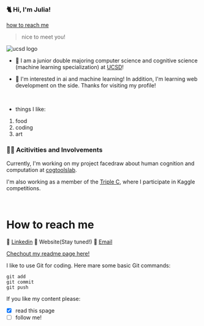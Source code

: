 <!--
**juliyaya007/juliyaya007** is a ✨ _special_ ✨ repository because its `README.md` (this file) appears on your GitHub profile.
Here are some ideas to get you started:

- 🔭 I’m currently working on ...
- 🌱 I’m currently learning ...
- 👯 I’m looking to collaborate on ...
- 🤔 I’m looking for help with ...
- 💬 Ask me about ...
- 📫 How to reach me: ...
- 😄 Pronouns: ...
- ⚡ Fun fact: ...
-->
<!--![](file:///Users/julia/Desktop/julialeexu/images/circle-cropped.png)-->
### :cat2: Hi, I'm **Julia**! 
[how to reach me](#how-to-reach-me)
<!--
**juliyaya007/juliyaya007** is a ✨ _special_ ✨ repository because its `README.md` (this file) appears on your GitHub profile. 
-->
> nice to meet you!

![ucsd logo](https://upload.wikimedia.org/wikipedia/en/thumb/4/44/University_of_California%2C_San_Diego_seal.svg/1200px-University_of_California%2C_San_Diego_seal.svg.png)

- :school: I am a junior double majoring computer science and cognitive science (machine learning specialization) at [UCSD](https://ucsd.edu/)! 

- :robot: I'm interested in ai and machine learning! In addition, I'm learning web development on the side. Thanks for visiting my profile!
<p>&nbsp;</p>

- things I like:
1. food
2. coding
3. art

### :woman_technologist: Acitivities and Involvements
Currently, I'm working on my project facedraw about human cognition and computation at [cogtoolslab](https://cogtoolslab.github.io/). 

I'm also working as a member of the [Triple C](http://ucsdtriplec.org/), where I participate in Kaggle competitions.
<p>&nbsp;</p> 

# How to reach me
:small_blue_diamond: [Linkedin](https://www.linkedin.com/in/julialeexu/) :small_blue_diamond: Website(Stay tuned!) :small_blue_diamond: [Email](mailto:jlxu@ucsd.edu)

[Chechout my readme page here!](readme.md)

I like to use Git for coding. Here mare some basic Git commands:
```
git add
git commit
git push
```

If you like my content please:
- [x] read this spage
- [ ] follow me!
